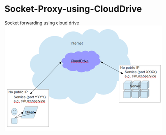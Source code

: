 # Socket-Proxy-using-CloudDrive
Socket forwarding using cloud drive
![Socket-Proxy-using-CloudDrive](documents/images/Socket-Proxy-using-CloudDrive.PNG "Concept")